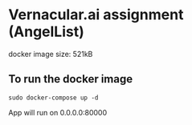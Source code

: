 # Vernacular.ai assignment (AngelList)

docker image size: 521kB

## To run the docker image
``` sudo docker-compose up -d ```

App will run on 0.0.0.0:80000